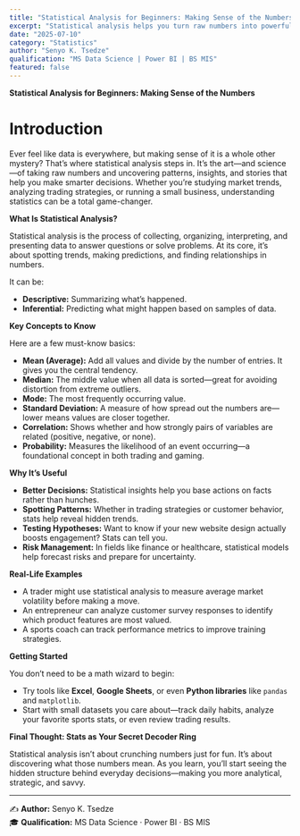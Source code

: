 ```yaml
---
title: "Statistical Analysis for Beginners: Making Sense of the Numbers"
excerpt: "Statistical analysis helps you turn raw numbers into powerful insights. Whether you're trading, building a business, or making everyday decisions—stats can be your smartest ally."
date: "2025-07-10"
category: "Statistics"
author: "Senyo K. Tsedze"
qualification: "MS Data Science | Power BI | BS MIS"
featured: false
---
```


**Statistical Analysis for Beginners: Making Sense of the Numbers**

# Introduction 

Ever feel like data is everywhere, but making sense of it is a whole other mystery? That’s where statistical analysis steps in. It’s the art—and science—of taking raw numbers and uncovering patterns, insights, and stories that help you make smarter decisions. Whether you’re studying market trends, analyzing trading strategies, or running a small business, understanding statistics can be a total game-changer.

**What Is Statistical Analysis?**

Statistical analysis is the process of collecting, organizing, interpreting, and presenting data to answer questions or solve problems. At its core, it’s about spotting trends, making predictions, and finding relationships in numbers.

It can be:
- **Descriptive:** Summarizing what’s happened.
- **Inferential:** Predicting what might happen based on samples of data.

**Key Concepts to Know**

Here are a few must-know basics:

- **Mean (Average):** Add all values and divide by the number of entries. It gives you the central tendency.  
- **Median:** The middle value when all data is sorted—great for avoiding distortion from extreme outliers.  
- **Mode:** The most frequently occurring value.  
- **Standard Deviation:** A measure of how spread out the numbers are—lower means values are closer together.  
- **Correlation:** Shows whether and how strongly pairs of variables are related (positive, negative, or none).  
- **Probability:** Measures the likelihood of an event occurring—a foundational concept in both trading and gaming.  

**Why It’s Useful**

- **Better Decisions:** Statistical insights help you base actions on facts rather than hunches.  
- **Spotting Patterns:** Whether in trading strategies or customer behavior, stats help reveal hidden trends.  
- **Testing Hypotheses:** Want to know if your new website design actually boosts engagement? Stats can tell you.  
- **Risk Management:** In fields like finance or healthcare, statistical models help forecast risks and prepare for uncertainty.  

**Real-Life Examples**

- A trader might use statistical analysis to measure average market volatility before making a move.  
- An entrepreneur can analyze customer survey responses to identify which product features are most valued.  
- A sports coach can track performance metrics to improve training strategies.  

**Getting Started**

You don’t need to be a math wizard to begin:

- Try tools like **Excel**, **Google Sheets**, or even **Python libraries** like `pandas` and `matplotlib`.  
- Start with small datasets you care about—track daily habits, analyze your favorite sports stats, or even review trading results.  

**Final Thought: Stats as Your Secret Decoder Ring**

Statistical analysis isn’t about crunching numbers just for fun. It’s about discovering what those numbers mean. As you learn, you’ll start seeing the hidden structure behind everyday decisions—making you more analytical, strategic, and savvy.

---
✍️ **Author:** Senyo K. Tsedze  
🎓 **Qualification:** MS Data Science · Power BI · BS MIS